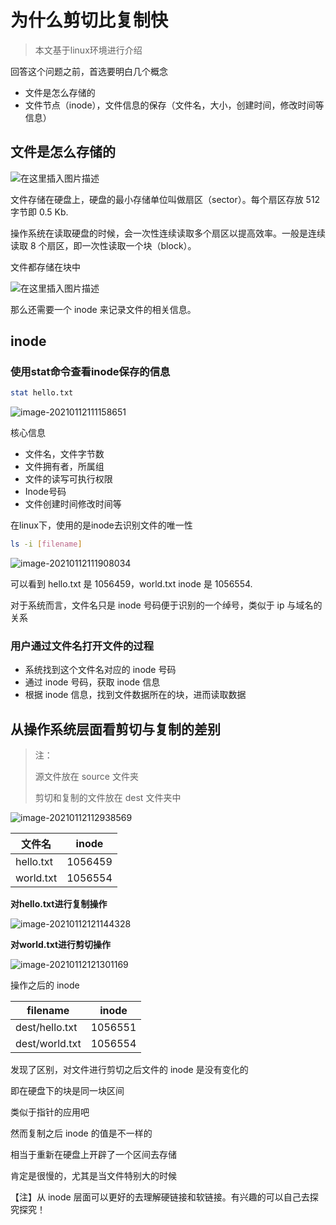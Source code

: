 # 为什么剪切比复制快

> 本文基于linux环境进行介绍

回答这个问题之前，首选要明白几个概念

* 文件是怎么存储的
* 文件节点（inode），文件信息的保存（文件名，大小，创建时间，修改时间等信息）

## 文件是怎么存储的

![在这里插入图片描述](https://img-blog.csdnimg.cn/20190525165726246.png?x-oss-process=image/watermark,type_ZmFuZ3poZW5naGVpdGk,shadow_10,text_aHR0cHM6Ly9ibG9nLmNzZG4ubmV0L2x1Y2t5NTI1Mjk=,size_16,color_FFFFFF,t_70)

文件存储在硬盘上，硬盘的最小存储单位叫做扇区（sector）。每个扇区存放 512 字节即 0.5 Kb.

操作系统在读取硬盘的时候，会一次性连续读取多个扇区以提高效率。一般是连续读取 8 个扇区，即一次性读取一个块（block）。

文件都存储在块中

![在这里插入图片描述](https://img-blog.csdnimg.cn/2019052517424155.png?x-oss-process=image/watermark,type_ZmFuZ3poZW5naGVpdGk,shadow_10,text_aHR0cHM6Ly9ibG9nLmNzZG4ubmV0L2x1Y2t5NTI1Mjk=,size_16,color_FFFFFF,t_70)

那么还需要一个 inode 来记录文件的相关信息。

## inode

### 使用stat命令查看inode保存的信息

```bash
stat hello.txt
```

![image-20210112111158651](http://resource.gocloudcoder.com/image-20210112111158651.png)

核心信息

* 文件名，文件字节数
* 文件拥有者，所属组
* 文件的读写可执行权限
* Inode号码
* 文件创建时间修改时间等

在linux下，使用的是inode去识别文件的唯一性

```bash
ls -i [filename]
```

![image-20210112111908034](http://resource.gocloudcoder.com/image-20210112111908034.png)

可以看到 hello.txt 是 1056459，world.txt inode 是 1056554.

对于系统而言，文件名只是 inode 号码便于识别的一个绰号，类似于 ip 与域名的关系

### 用户通过文件名打开文件的过程

* 系统找到这个文件名对应的 inode 号码
* 通过 inode 号码，获取 inode 信息
* 根据 inode 信息，找到文件数据所在的块，进而读取数据



## 从操作系统层面看剪切与复制的差别

> 注：
>
> 源文件放在 source 文件夹
>
> 剪切和复制的文件放在 dest 文件夹中

![image-20210112112938569](http://resource.gocloudcoder.com/image-20210112112938569.png)

| 文件名    | inode   |
| --------- | ------- |
| hello.txt | 1056459 |
| world.txt | 1056554 |

**对hello.txt进行复制操作**

![image-20210112121144328](http://resource.gocloudcoder.com/image-20210112121144328.png)

**对world.txt进行剪切操作**

![image-20210112121301169](http://resource.gocloudcoder.com/image-20210112121301169.png)

操作之后的 inode

| filename       | inode   |
| -------------- | ------- |
| dest/hello.txt | 1056551 |
| dest/world.txt | 1056554 |

发现了区别，对文件进行剪切之后文件的 inode 是没有变化的

即在硬盘下的块是同一块区间

类似于指针的应用吧

然而复制之后 inode 的值是不一样的

相当于重新在硬盘上开辟了一个区间去存储

肯定是很慢的，尤其是当文件特别大的时候

【注】从 inode 层面可以更好的去理解硬链接和软链接。有兴趣的可以自己去探究探究！